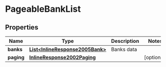 
# PageableBankList

## Properties
Name | Type | Description | Notes
------------ | ------------- | ------------- | -------------
**banks** | [**List&lt;InlineResponse2005Bank&gt;**](InlineResponse2005Bank.md) | Banks data | 
**paging** | [**InlineResponse2002Paging**](InlineResponse2002Paging.md) |  |  [optional]



